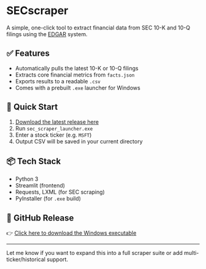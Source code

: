 # SECscraper

A simple, one-click tool to extract financial data from SEC 10-K and 10-Q filings using the [EDGAR](https://www.sec.gov/edgar.shtml) system.

## ✅ Features
- Automatically pulls the latest 10-K or 10-Q filings
- Extracts core financial metrics from `facts.json`
- Exports results to a readable `.csv`
- Comes with a prebuilt `.exe` launcher for Windows

## 🚀 Quick Start
1. [Download the latest release here](https://github.com/C4lZinfi3X/SECscraper/releases/latest)
2. Run `sec_scraper_launcher.exe`
3. Enter a stock ticker (e.g. `MSFT`)
4. Output CSV will be saved in your current directory

## 📦 Tech Stack
- Python 3
- Streamlit (frontend)
- Requests, LXML (for SEC scraping)
- PyInstaller (for `.exe` build)

## 🔗 GitHub Release
👉 [Click here to download the Windows executable](https://github.com/C4lZinfi3X/SECscraper/releases/latest)

---

Let me know if you want to expand this into a full scraper suite or add multi-ticker/historical support.